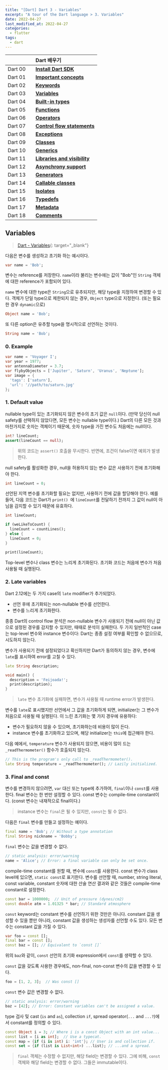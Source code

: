 ```yaml
---
title: "[Dart] Dart 3 - Variables"
excerpt: "A tour of the Dart language > 3. Variables"
date: 2022-04-27
last_modified_at: 2022-04-27
categories:
  - flutter
tags:
  - dart
---
```


|||Dart 배우기|
|:---:|:---:|:---|
|Dart 00||**[Install Dart SDK](https://burningfalls.github.io/flutter/dart00-install-dart-sdk/)**|
|Dart 01||**[Important concepts](https://burningfalls.github.io/flutter/dart01-important-concepts/)**|
|Dart 02||**[Keywords](https://burningfalls.github.io/flutter/dart02-keywords/)**|
|Dart 03||**[Variables](https://burningfalls.github.io/flutter/dart03-variables/)**|
|Dart 04||**[Built-in types](https://burningfalls.github.io/flutter/dart04-built-in-types/)**|
|Dart 05||**[Functions](https://burningfalls.github.io/flutter/dart05-functions/)**|
|Dart 06||**[Operators](https://burningfalls.github.io/flutter/dart06-operators/)**|
|Dart 07||**[Control flow statements](https://burningfalls.github.io/flutter/dart07-control-flow-statements/)**|
|Dart 08||**[Exceptions](https://burningfalls.github.io/flutter/dart08-exceptions/)**|
|Dart 09||**[Classes](https://burningfalls.github.io/flutter/dart09-classes/)**|
|Dart 10||**[Generics](https://burningfalls.github.io/flutter/dart10-generics/)**|
|Dart 11||**[Libraries and visibility](https://burningfalls.github.io/flutter/dart11-libraries-and-visibility/)**|
|Dart 12||**[Asynchrony support](https://burningfalls.github.io/flutter/dart12-asynchrony-support/)**|
|Dart 13||**[Generators](https://burningfalls.github.io/flutter/dart13-generators/)**|
|Dart 14||**[Callable classes](https://burningfalls.github.io/flutter/dart14-callable-classes/)**|
|Dart 15||**[Isolates](https://burningfalls.github.io/flutter/dart15-isolates/)**|
|Dart 16||**[Typedefs](https://burningfalls.github.io/flutter/dart16-typedefs/)**|
|Dart 17||**[Metadata](https://burningfalls.github.io/flutter/dart17-metadata/)**|
|Dart 18||**[Comments](https://burningfalls.github.io/flutter/dart18-comments/)**|

## Variables

> [Dart - Variables](https://dart.dev/guides/language/language-tour#variables){: target="_blank"}

다음은 변수를 생성하고 초기화 하는 예시이다.

```dart
var name = 'Bob';
```

변수는 reference를 저장한다. `name`이라 불리는 변수에는 값이 "Bob"인 `String` 객체에 대한 reference가 포함되어 있다.

`name` 변수에 대한 type은 `String`으로 유추되지만, 해당 type을 지정하여 변경할 수 있다. 객체가 단일 type으로 제한되지 않는 경우, `Object` type으로 지정한다. (또는 필요한 경우 `dynamic`으로)

```dart
Object name = 'Bob';
```

또 다른 option은 유추할 type을 명시적으로 선언하는 것이다.

```dart
String name = 'Bob';
```

### 0. Example

```dart
var name = 'Voyager I';
var year = 1977;
var antennaDiameter = 3.7;
var flybyObjects = ['Jupiter', 'Saturn', 'Uranus', 'Neptune'];
var image = {
  'tags': ['saturn'],
  'url': '//path/to/saturn.jpg'
};
```

### 1. Default value

nullable type이 있는 초기화되지 않은 변수의 초기 값은 `null`이다. (만약 당신이 null safety를 선택하지 않았다면, 모든 변수는 nullable type이다.) Dart의 다른 모든 것과 마찬가지로 숫자는 객체이기 때문에, 숫자 type을 가진 변수도 처음에는 null이다.

```dart
int? lineCount;
assert(lineCount == null);
```

> 위의 코드는 `assert()` 호출을 무시한다. 반면에, 조건이 false이면 예외가 발생한다.

null safety를 활성화한 경우, null을 허용하지 않는 변수 값은 사용하기 전에 초기화해야 한다.

```dart
int lineCount = 0;
```

선언된 지역 변수를 초기화할 필요는 없지만, 사용하기 전에 값을 할당해야 한다. 예를 들어, 다음 코드는 Dart가 `print() `에 `lineCount`를 전달하기 전까지 그 값이 null이 아님을 감지할 수 있기 때문에 유효하다.

```dart
int lineCount;

if (weLikeToCount) {
  lineCount = countLines();
} else {
  lineCount = 0;
}

print(lineCount);
```

Top-level 변수나 class 변수는 느리게 초기화된다. 초기화 코드는 처음에 변수가 처음 사용될 때 실행된다.

### 2. Late variables

Dart 2.12에는 두 가지 case의 `late` modifier가 추가되었다.

* 선언 후에 초기화되는 non-nullable 변수를 선언한다.
* 변수를 느리게 초기화한다.

종종 Dart의 control flow 분석은 non-nullable 변수가 사용되기 전에 null이 아닌 값으로 설정된 경우를 감지할 수 있지만, 때때로 분석이 실패한다. 두 가지 일반적인 case는 top-level 변수와 instance 변수이다: Dart는 종종 설정 여부를 확인할 수 없으므로, 시도하지 않는다.

변수가 사용되기 전에 설정되었다고 확신하지만 Dart가 동의하지 않는 경우, 변수에 `late`를 표시하여 error를 고칠 수 있다.

```dart
late String description;

void main() {
  description = 'Feijoada!';
  print(description);
}
```

> `late` 변수 초기화에 실패하면, 변수가 사용될 때 runtime error가 발생한다.

변수를 `late`로 표시했지만 선언에서 그 값을 초기화하게 되면, initializer는 그 변수가 처음으로 사용될 때 실행된다. 이 느린 초기화는 몇 가지 경우에 유용하다:

* 변수가 필요하지 않을 수 있으며, 초기화하는데 비용이 많이 든다.
* instance 변수를 초기화하고 있으며, 해당 initializer는 `this`에 접근해야 한다.

다음 예에서, `temperature` 변수가 사용되지 않으면, 비용이 많이 드는 `_readThermometer()` 함수가 호출되지 않는다.

```dart
// This is the program's only call to _readThermometer().
late String temperature = _readThermometer(); // Lazily initialized.
```

### 3. Final and const

변수를 변경하지 않으려면, `var` 대신 또는 type에 추가하여, `final`이나 `const`를 사용한다. final 변수는 한 번만 설정할 수 있다. const 변수는 compile-time constant이다. (const 변수는 내재적으로 final이다.)

> instance 변수는 `final`은 될 수 있지만, `const`는 될 수 없다.

다음은 `final` 변수를 만들고 설정하는 예이다.

```dart
final name = 'Bob'; // Without a type annotation
final String nickname = 'Bobby';
```

`final` 변수는 값을 변경할 수 없다.

```dart
// static analysis: error/warning
name = 'Alice'; // Error: a final variable can only be set once.
```

compile-time constant를 원할 때, 변수에 `const`를 사용한다. const 변수가 class level에 있으면, `static const`로 표기한다. 변수를 선언할 때, number, string literal, const variable, constant 숫자에 대한 산술 연산 결과와 같은 것들은 compile-time constant로 설정한다.

```dart
const bar = 1000000;  // Unit of pressure (dynes/cm2)
const double atm = 1.01325 * bar; // Standard atmosphere
```

`const` keyword는 constant 변수를 선언하기 위한 것만은 아니다. constant 값을 생성할 수 있을 뿐만 아니라, constant 값을 생성하는 생성자를 선언할 수도 있다. 모든 변수는 constant 값을 가질 수 있다.

```dart
var foo = const [];
final bar = const [];
const baz = []; // Equivalent to `const []`
```

위의 `baz`와 같이, `const` 선언의 초기화 expression에서 `const`를 생략할 수 있다.

`const` 값을 갖도록 사용한 경우에도, non-final, non-const 변수의 값을 변경할 수 있다.

```dart
foo = [1, 2, 3];  // Was const []
```

`const` 변수 값은 변경할 수 없다.

```dart
// static analysis: error/warning
baz = [42]; // Error: Constant variables can't be assigned a value.
```

type 검사 및 cast (`is` and `as`), collection `if`, spread operator(`...` and `...?`)에서 constant를 정의할 수 있다.

```dart
const Object i = 3; // Where i is a const Object with an int value...
const list = [i as int];  // Use a typecat.
const map = {if (i is int) i: 'int'}; // User is and collection if.
const set = {if (list is List<int>) ...list}; // ...and a spread.
```

> `final` 객체는 수정할 수 없지만, 해당 field는 변경할 수 있다. 그에 비해, `const` 객체와 해당 field는 변경할 수 없다. 그들은 immutable이다.
